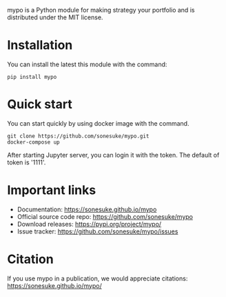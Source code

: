 mypo is a Python module for making strategy your portfolio and is distributed under the MIT license.

Installation
============

You can install the latest this module with the command:


    pip install mypo

Quick start
============

You can start quickly  by using docker image with the command.


    git clone https://github.com/sonesuke/mypo.git
    docker-compose up

After starting Jupyter server, you can login it with the token. The default of token is '1111'.


Important links
===============

- Documentation: https://sonesuke.github.io/mypo
- Official source code repo: https://github.com/sonesuke/mypo
- Download releases: https://pypi.org/project/mypo/
- Issue tracker: https://github.com/sonesuke/mypo/issues

Citation
========
If you use mypo in a publication, we would appreciate citations: https://sonesuke.github.io/mypo/